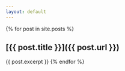 ```yaml
---
layout: default
---
```


{% for post in site.posts %}
  ## [{{ post.title }}]({{ post.url }})
  {{ post.excerpt }}
{% endfor %}
